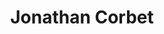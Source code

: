 ---
avatar: /images/people/corbet.jpg
avatar_small: /images/people/corbet_small.jpg
bio: Jonathan Corbet is the editor of LWN.net (formerly known as Linux Weekly News)
  one of the principal online news publications that covers Linux and free software
  development. Corbet is also a Linux developer and maintainer of the documentation
  subsystem as well as several device drivers.
gplus: null
homepage: https://lwn.net/
instagram: null
linkedin: null
title: Jonathan Corbet
twitter: null
type: guest
username: corbet
youtube: null
---